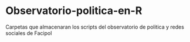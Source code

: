 # Observatorio-politica-en-R
Carpetas que almacenaran los scripts del observatorio de politica y redes sociales de Facipol
